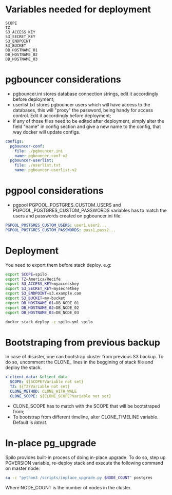 # Variables needed for deployment
```text
SCOPE
TZ
S3_ACCESS_KEY
S3_SECRET_KEY
S3_ENDPOINT
S3_BUCKET
DB_HOSTNAME_01
DB_HOSTNAME_02
DB_HOSTNAME_03
```
# pgbouncer considerations
- pgbouncer.ini stores database connection strings, edit it accordingly before deployment;
- userlist.txt stores pgbouncer users which will have access to the databases, this will "proxy" the password, being handy for access control. Edit it accordingly before deployment;
- if any of those files need to be edited after deployment, simply alter the field "name" in config section and give a new name to the config, that way docker will update configs.
```yaml
configs:
  pgbouncer-conf:
    file: ./pgbouncer.ini
    name: pgbouncer-conf-v2
  pgbouncer-userlist:
    file: ./userlist.txt
    name: pgbouncer-userlist-v2
```
# pgpool considerations
- pgpool PGPOOL_POSTGRES_CUSTOM_USERS and PGPOOL_POSTGRES_CUSTOM_PASSWORDS variables has to match the users and passwords created on pgbouncer.ini file.
```yaml
PGPOOL_POSTGRES_CUSTOM_USERS: user1,user2...
PGPOOL_POSTGRES_CUSTOM_PASSWORDS: pass1,pass2...
```
# Deployment
You need to export them before stack deploy. e.g:
```bash
export SCOPE=spilo
export TZ=America/Recife
export S3_ACCESS_KEY=myaccesskey
export S3_SECRET_KEY=mysecretkey
export S3_ENDPOINT=s3.example.com
export S3_BUCKET=my-bucket
export DB_HOSTNAME_01=DB_NODE_01
export DB_HOSTNAME_02=DB_NODE_02
export DB_HOSTNAME_03=DB_NODE_03

docker stack deploy -c spilo.yml spilo
```
# Bootstraping from previous backup
In case of disaster, one can bootstrap cluster from previous S3 backup. To do so, uncomment the CLONE_ lines in the beggining of stack file and deploy the stack.
```yaml
x-client_data: &client_data
  SCOPE: ${SCOPE?Variable not set}
  TZ: ${TZ?Variable not set}
  CLONE_METHOD: CLONE_WITH_WALE
  CLONE_SCOPE: ${CLONE_SCOPE?Variable not set}
```
- CLONE_SCOPE has to match with the SCOPE that will be bootstraped from;
- To bootstrap from different timeline, alter CLONE_TIMELINE variable. Default is _latest_.
# In-place pg_upgrade
Spilo provides built-in process of doing in-place upgrade. To do so, step up PGVERSION variable, re-deploy stack and execute the following command on master node:
```bash
su -c "python3 /scripts/inplace_upgrade.py $NODE_COUNT" postgres
```
Where NODE_COUNT is the number of nodes in the cluster.
